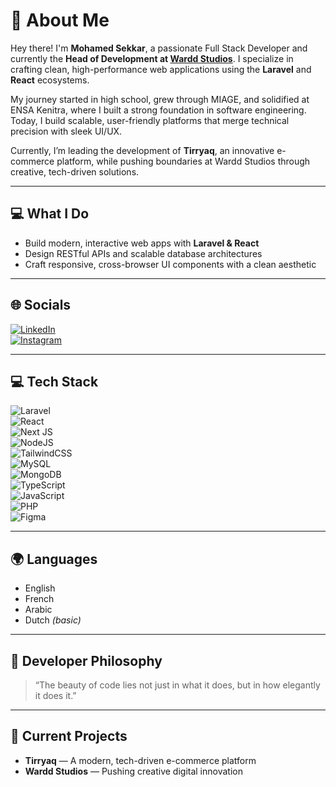 # 👋 About Me

Hey there! I'm **Mohamed Sekkar**, a passionate Full Stack Developer and currently the **Head of Development at [Wardd Studios](https://www.warddstudio.com/)**. I specialize in crafting clean, high-performance web applications using the **Laravel** and **React** ecosystems.

My journey started in high school, grew through MIAGE, and solidified at ENSA Kenitra, where I built a strong foundation in software engineering. Today, I build scalable, user-friendly platforms that merge technical precision with sleek UI/UX.

Currently, I’m leading the development of **Tirryaq**, an innovative e-commerce platform, while pushing boundaries at Wardd Studios through creative, tech-driven solutions.

---

## 💻 What I Do
- Build modern, interactive web apps with **Laravel & React**
- Design RESTful APIs and scalable database architectures
- Craft responsive, cross-browser UI components with a clean aesthetic

---

## 🌐 Socials
[![LinkedIn](https://img.shields.io/badge/LinkedIn-%230077B5.svg?logo=linkedin&logoColor=white)](https://linkedin.com/in/mohamedsekkar)  
[![Instagram](https://img.shields.io/badge/Instagram-%23E4405F.svg?logo=Instagram&logoColor=white)](https://instagram.com/mo.sekkar)

---

## 💻 Tech Stack
![Laravel](https://img.shields.io/badge/laravel-%23FF2D20.svg?style=flat&logo=laravel&logoColor=white)  
![React](https://img.shields.io/badge/react-%2320232a.svg?style=flat&logo=react&logoColor=%2361DAFB)  
![Next JS](https://img.shields.io/badge/Next-black?style=flat&logo=next.js&logoColor=white)  
![NodeJS](https://img.shields.io/badge/node.js-6DA55F?style=flat&logo=node.js&logoColor=white)  
![TailwindCSS](https://img.shields.io/badge/tailwindcss-%2338B2AC.svg?style=flat&logo=tailwind-css&logoColor=white)  
![MySQL](https://img.shields.io/badge/mysql-%2300f.svg?style=flat&logo=mysql&logoColor=white)  
![MongoDB](https://img.shields.io/badge/MongoDB-%234ea94b.svg?style=flat&logo=mongodb&logoColor=white)  
![TypeScript](https://img.shields.io/badge/typescript-%23007ACC.svg?style=flat&logo=typescript&logoColor=white)  
![JavaScript](https://img.shields.io/badge/javascript-%23323330.svg?style=flat&logo=javascript&logoColor=%23F7DF1E)  
![PHP](https://img.shields.io/badge/php-%23777BB4.svg?style=flat&logo=php&logoColor=white)  
![Figma](https://img.shields.io/badge/figma-%23F24E1E.svg?style=flat&logo=figma&logoColor=white)

---

## 🌍 Languages
- English  
- French  
- Arabic  
- Dutch *(basic)*

---

## 🧠 Developer Philosophy
> “The beauty of code lies not just in what it does, but in how elegantly it does it.”

---

## 🚀 Current Projects
- **Tirryaq** — A modern, tech-driven e-commerce platform  
- **Wardd Studios** — Pushing creative digital innovation
